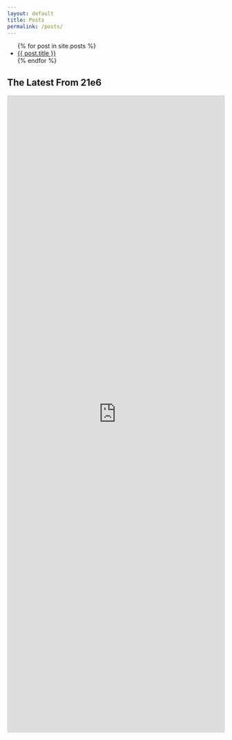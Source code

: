 ```yaml
---
layout: default
title: Posts
permalink: /posts/
---
```


<ul>
  {% for post in site.posts %}
    <li>
      <a href="{{ post.url }}">{{ post.title }}</a>
    </li>
  {% endfor %}
</ul>

## The Latest From 21e6

<iframe src="https://www.linkedin.com/embed/feed/update/urn:li:share:7099672292443439104" height="1476" width="504" frameborder="0" allowfullscreen="" title="Embedded post"></iframe>